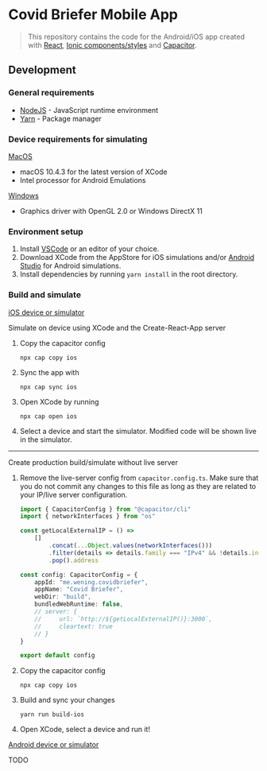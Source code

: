 # Covid Briefer Mobile App
> This repository contains the code for the Android/iOS app created with [React](https://reactjs.org), [Ionic components/styles](https://ionicframework.com) 
and [Capacitor](https://capacitorjs.com).

## Development

 ### General requirements
 - [NodeJS](https://nodejs.org) - JavaScript runtime environment
 - [Yarn](https://yarnpkg.com) - Package manager
 
 ### Device requirements for simulating
 
 <ins>MacOS</ins>
  - macOS 10.4.3 for the latest version of XCode
  - Intel processor for Android Emulations
  
  <ins>Windows</ins>
  - Graphics driver with OpenGL 2.0 or Windows DirectX 11

 ### Environment setup
 
 1. Install [VSCode](https://code.visualstudio.com/) or an editor of your choice.
 2. Download XCode from the AppStore for iOS simulations and/or [Android Studio](https://developer.android.com/studio) for Android simulations.
 3. Install dependencies by running `yarn install` in the root directory.

### Build and simulate
<ins>iOS device or simulator</ins>

Simulate on device using XCode and the Create-React-App server

 1. Copy the capacitor config
 
    ```console
    npx cap copy ios
    ```
    
 2. Sync the app with 
 
    ```console
    npx cap sync ios
    ```
    
 3. Open XCode by running 
 
    ```console
    npx cap open ios
    ```
    
 4. Select a device and start the simulator. Modified code will be shown live in the simulator.
 
---
Create production build/simulate without live server
 
 1. Remove the live-server config from `capacitor.config.ts`.
    Make sure that you do not commit any changes to this file as long as they are related to your IP/live server configuration.
    
    ```typescript
    import { CapacitorConfig } from "@capacitor/cli"
    import { networkInterfaces } from "os"

    const getLocalExternalIP = () =>
        []
            .concat(...Object.values(networkInterfaces()))
            .filter(details => details.family === "IPv4" && !details.internal)
            .pop().address

    const config: CapacitorConfig = {
        appId: "me.wening.covidbriefer",
        appName: "Covid Briefer",
        webDir: "build",
        bundledWebRuntime: false,
        // server: {
        //     url: `http://${getLocalExternalIP()}:3000`,
        //     cleartext: true
        // }
    }

    export default config
    ```
 2. Copy the capacitor config
 
    ```console
    npx cap copy ios
    ```
    
 3. Build and sync your changes
 
    ```console
    yarn run build-ios
    ```
    
 4. Open XCode, select a device and run it!

<ins>Android device or simulator</ins>

 TODO
